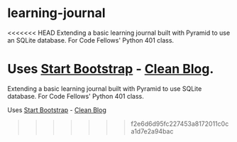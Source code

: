 # learning-journal

<<<<<<< HEAD
Extending a basic learning journal built with Pyramid to use an SQLite database. For Code Fellows' Python 401 class. 

Uses [Start Bootstrap](http://startbootstrap.com/) - [Clean Blog](http://startbootstrap.com/template-overviews/clean-blog/).
=======
Extending a basic learning journal built with Pyramid to use SQLite database. For Code Fellows' Python 401 class. 

Uses [Start Bootstrap](http://startbootstrap.com/) - [Clean Blog](http://startbootstrap.com/template-overviews/clean-blog/)
>>>>>>> f2e6d6d95fc227453a8172011c0ca1d7e2a94bac
